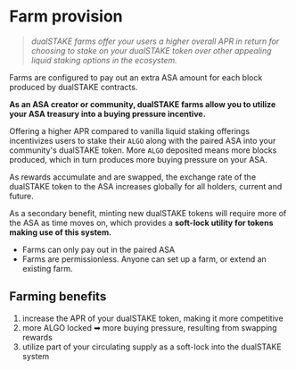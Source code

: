 # Farm provision

> _dualSTAKE farms offer your users a higher overall APR in return for choosing to stake on your dualSTAKE token over other appealing liquid staking options in the ecosystem._

Farms are configured to pay out an extra ASA amount for each block produced by dualSTAKE contracts.

**As an ASA creator or community, dualSTAKE farms allow you to utilize your ASA treasury into a buying pressure incentive.**

Offering a higher APR compared to vanilla liquid staking offerings incentivizes users to stake their `ALGO` along with the paired ASA into your community's dualSTAKE token. More `ALGO` deposited means more blocks produced, which in turn produces more buying pressure on your ASA.

As rewards accumulate and are swapped, the exchange rate of the dualSTAKE token to the ASA increases globally for all holders, current and future.

As a secondary benefit, minting new dualSTAKE tokens will require more of the ASA as time moves on, which provides a **soft-lock utility for tokens making use of this system.**

- Farms can only pay out in the paired ASA
- Farms are permissionless. Anyone can set up a farm, or extend an existing farm.

## Farming benefits

1) increase the APR of your dualSTAKE token, making it more competitive
2) more ALGO locked ➡ more buying pressure, resulting from swapping rewards
3) utilize part of your circulating supply as a soft-lock into the dualSTAKE system 
